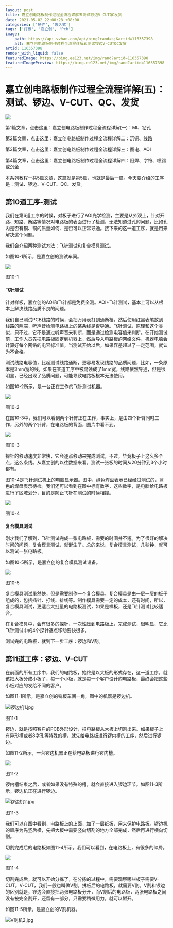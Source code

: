 ```yaml
---
layout: post
title: 嘉立创电路板制作过程全流程详解五测试锣边V-CUTQC发货
date: 2021-05-02 22:00:28 +08:00
categories: ['硬件', '嵌入式']
tags: ['打板', '嘉立创', 'Pcb']
image:
    path: https://api.vvhan.com/api/bing?rand=sj&artid=116357398
    alt: 嘉立创电路板制作过程全流程详解五测试锣边V-CUTQC发货
artid: 116357398
render_with_liquid: false
featuredImage: https://bing.ee123.net/img/rand?artid=116357398
featuredImagePreview: https://bing.ee123.net/img/rand?artid=116357398
---
```


# 嘉立创电路板制作过程全流程详解(五)：测试、锣边、V-CUT、QC、发货

![](https://i-blog.csdnimg.cn/blog_migrate/c8338ca45a53cad8b4f2bb39e00a3a3a.png)

第1篇文章，点击这里：嘉立创电路板制作过程全流程详解(一)：MI、钻孔

第2篇文章，点击这里：嘉立创电路板制作过程全流程详解二：沉铜、线路

第3篇文章，点击这里：嘉立创电路板制作过程全流程详解三：图电、AOI

第4篇文章，点击这里：嘉立创电路板制作过程全流程详解四：阻焊、字符、喷锡或沉金

本系列教程一共5篇文章，这篇就是第5篇，也就是最后一篇。今天要介绍的工序是：测试、锣边、V-CUT、QC、发货。

## **第10道工序-测试**

我们在第6道工序的时候，对板子进行了AOI光学检测，主要是从外观上，针对开路、短路、断路等情况对电路板的表面进行了检测，无法知道过孔的问题，比如孔内是否有铜、铜的质量如何、是否可以正常导通。接下来的这一道工序，就是用来解决这个问题。

我们会介绍两种测试方法：飞针测试和复合模具测试。

如图10-1所示，是嘉立创的测试车间。

![](https://i-blog.csdnimg.cn/blog_migrate/05c5c87a94c1d9f307e8845bd7bf8d4c.png)


图10-1

#### **飞针测试**

针对样板，嘉立创的AOI和飞针都是免费全测。AOI+飞针测试，基本上可以从根本上解决线路品质不良的问题。

我们自己测试PCB线路的时候，会把万用表打到通断档，然后使用红黑表笔放到线路的两端，听声音检测电路板上的某条线是否导通。飞针测试，原理和这个类似，只不过，它不是通过听声音来判断，而是通过检测电容值来判断。在开始测试前，工作人员先把电路板固定到机器上，然后导入电路板的网络文件，机器电脑会计算好每个网络的电容标准值，当测试开始以后，如果容差超过了一定范围，就认为不合格。

测试线路电容值，比起测试线路通断，更容易发现线路的品质问题，比如，一条原本是3mm宽的线，如果在某道工序中被腐蚀成了1mm宽，线路依然导通，但是很明显，已经出现了品质问题，可能导致电路板根本无法使用。

如图10-2所示，是一台正在工作的飞针测试机器。

![](https://i-blog.csdnimg.cn/blog_migrate/e353eae4cd70d44d469969836eb8ba75.png)


图10-2

在图10-3中，我们可以看到两个针臂正在工作，事实上，是由四个针臂同时工作，另外的两个针臂，在电路板的背面，图片中看不到。

![](https://i-blog.csdnimg.cn/blog_migrate/f7e9ac61986ce45ffbdedc0a21c3c36c.png)


图10-3

探针的移动速度非常快，它会逐点移动来完成测试，不过，毕竟板子上这么多个点，这么条线。从嘉立创的以往数据来看，测试一张板的时间从20分钟到3个小时都有。

图10-4是飞针测试机上的电脑显示器。图中，绿色焊盘表示已经经过测试的，蓝色的焊盘表示待检。我们还可以看到在图中标有数字，这些数字，是电脑给电路板进行了区域划分，目的是防止飞针在测试的时候相撞。

![](https://i-blog.csdnimg.cn/blog_migrate/b069f7e2201fa77d7ae34ca36d099a63.png)


图10-4

#### **复合模具测试**

刚才我们了解到，飞针测试完成一张电路板，需要的时间并不短。为了很好的解决时间的问题，复合模具测试，就诞生了。总的来说，复合模具测试，几秒钟，就可以测试一张电路板。

如图10-5所示，是嘉立创的复合模具测试设备。

![](https://i-blog.csdnimg.cn/blog_migrate/ccdebfd7028c775425b5e98e66023878.png)


图10-5

复合模具测试虽然快，但是需要制作一个复合模具，复合模具是由一层一层的板子组成的，包括插针、打线、排线等。制作模具需要一定的成本，还有时间，所以，复合模具测试，更适合大批量的电路板测试，如果是样板，还是飞针测试比较适合。

在复合模具中，会有很多的探针，一次性压到电路板上，完成测试，很明显，它比飞针测试中的4个探针逐点移动要快很多。

测试完的电路板，就到下一步工序：锣边和V割。

## **第11道工序：锣边、V-CUT**

在前面的所有工序中，我们的电路板，始终是以大板的形式存在，这一道工序，就该把大板分成小板了，每一个小板，就是每一个客户设计的电路板，最终会把这些小板对应的发给不同的客户。

如图11-1所示，是嘉立创的铣板车间一角，图中的机器是锣边机。

![](https://i-blog.csdnimg.cn/blog_migrate/d6e96cf88bca3bce16f38fead278acd1.png "锣边机1.jpg")


图11-1

锣边，就是按照客户的PCB外形设计，把电路板从大板上切割出来。如果板子上有异形槽或者8字孔等特殊的槽，就先给电路板进行锣内槽的工序，然后进行锣边。

如图11-2所示，一台锣边机器正在给电路板进行锣内槽。

![](https://i-blog.csdnimg.cn/blog_migrate/dfb4b9cdf72f4f80e654234852182859.png)


图11-2

锣内槽结束之后，或者如果没有特殊的槽，就会直接进入锣边环节。如图11-3所示，锣边机正在进行锣边。

![](https://i-blog.csdnimg.cn/blog_migrate/75928dceecf6d5981139b3899c7c200b.png "锣边机2.jpg")


图11-3

我们可以在图中看到，电路板上的上面，加了一层纸板，用来保护电路板。锣边机的顺序为先竖后横，先把大板中需要竖向切割的地方全部完成，然后再进行横向切割。

切割完成后的电路板如图11-4所示。我们可以看到，在电路板上，有很多的碎屑。

![](https://i-blog.csdnimg.cn/blog_migrate/aa83a5c02c24ff7024a11bbccac3982d.png)


图11-4

切割完成后，就可以开始分拣了，在分拣的过程中，需要观察哪些板子需要V-CUT。V-CUT，我们一般也叫做V割。拼板后的电路板，就需要V割。V割和锣边的区别就是，锣边会直接把两张电路板分开，而V割后的电路板，两张电路板之间没有被完全割开，还留有一部分，只需要稍微用力，就可以掰开。

如图11-5所示，是嘉立创的V割机器。

![](https://i-blog.csdnimg.cn/blog_migrate/a927064e0d7811e8b83d629944fa8ab4.png "V割机2.jpg")